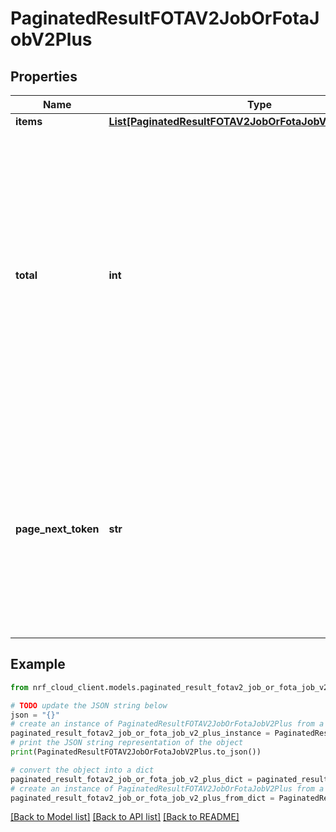 # PaginatedResultFOTAV2JobOrFotaJobV2Plus


## Properties

Name | Type | Description | Notes
------------ | ------------- | ------------- | -------------
**items** | [**List[PaginatedResultFOTAV2JobOrFotaJobV2PlusItemsInner]**](PaginatedResultFOTAV2JobOrFotaJobV2PlusItemsInner.md) |  | 
**total** | **int** | Reflects the total results returned by the query, which may be less than the total number of items available. If the response contains a &#x60;pageNextToken&#x60; value, you can supply the &#x60;pageNextToken&#x60; in the next request to get more results. The maximum value of &#x60;total&#x60; is the page limit of the request, or ten pages if no page limit is provided. | [optional] 
**page_next_token** | **str** | Token used to retrieve the next page of items in the list. Present in a response only if the total available results exceeds the specified limit on a page. This token does not change between requests. When supplying as a request parameter, use URL-encoding. | [optional] 

## Example

```python
from nrf_cloud_client.models.paginated_result_fotav2_job_or_fota_job_v2_plus import PaginatedResultFOTAV2JobOrFotaJobV2Plus

# TODO update the JSON string below
json = "{}"
# create an instance of PaginatedResultFOTAV2JobOrFotaJobV2Plus from a JSON string
paginated_result_fotav2_job_or_fota_job_v2_plus_instance = PaginatedResultFOTAV2JobOrFotaJobV2Plus.from_json(json)
# print the JSON string representation of the object
print(PaginatedResultFOTAV2JobOrFotaJobV2Plus.to_json())

# convert the object into a dict
paginated_result_fotav2_job_or_fota_job_v2_plus_dict = paginated_result_fotav2_job_or_fota_job_v2_plus_instance.to_dict()
# create an instance of PaginatedResultFOTAV2JobOrFotaJobV2Plus from a dict
paginated_result_fotav2_job_or_fota_job_v2_plus_from_dict = PaginatedResultFOTAV2JobOrFotaJobV2Plus.from_dict(paginated_result_fotav2_job_or_fota_job_v2_plus_dict)
```
[[Back to Model list]](../README.md#documentation-for-models) [[Back to API list]](../README.md#documentation-for-api-endpoints) [[Back to README]](../README.md)


